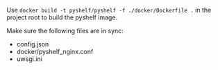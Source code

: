 Use `docker build -t pyshelf/pyshelf -f ./docker/Dockerfile .` in the project root to build the pyshelf image.

Make sure the following files are in sync:
* config.json
* docker/pyshelf_nginx.conf
* uwsgi.ini